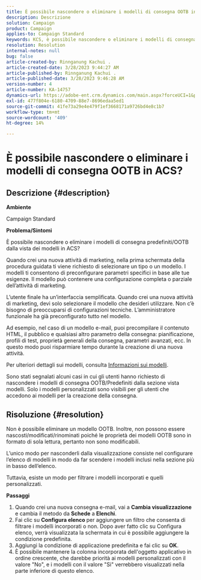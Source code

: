 ```yaml
---
title: È possibile nascondere o eliminare i modelli di consegna OOTB in ACS?
description: Descrizione
solution: Campaign
product: Campaign
applies-to: Campaign Standard
keywords: KCS, è possibile nascondere o eliminare i modelli di consegna inclusi in ACS?
resolution: Resolution
internal-notes: null
bug: false
article-created-by: Rinnganung Kachui .
article-created-date: 3/28/2023 9:44:27 AM
article-published-by: Rinnganung Kachui .
article-published-date: 3/28/2023 9:46:28 AM
version-number: 4
article-number: KA-14757
dynamics-url: https://adobe-ent.crm.dynamics.com/main.aspx?forceUCI=1&pagetype=entityrecord&etn=knowledgearticle&id=aca4791c-4dcd-ed11-b596-6045bd006704
exl-id: 477f804e-6180-4709-88e7-8696edaa5ed1
source-git-commit: 41fe73a29e4e479f1ef3668171a9726bd4e8c1b7
workflow-type: tm+mt
source-wordcount: '409'
ht-degree: 14%

---
```


# È possibile nascondere o eliminare i modelli di consegna OOTB in ACS?

## Descrizione {#description}


<b>Ambiente</b>

Campaign Standard



<b>Problema/Sintomi</b>

È possibile nascondere o eliminare i modelli di consegna predefiniti/OOTB dalla vista dei modelli in ACS?



Quando crei una nuova attività di marketing, nella prima schermata della procedura guidata ti viene richiesto di selezionare un tipo o un modello. I modelli ti consentono di preconfigurare parametri specifici in base alle tue esigenze. Il modello può contenere una configurazione completa o parziale dell’attività di marketing.

L’utente finale ha un’interfaccia semplificata. Quando crei una nuova attività di marketing, devi solo selezionare il modello che desideri utilizzare. Non c’è bisogno di preoccuparsi di configurazioni tecniche. L’amministratore funzionale ha già preconfigurato tutto nel modello.

Ad esempio, nel caso di un modello e-mail, puoi precompilare il contenuto HTML, il pubblico e qualsiasi altro parametro della consegna: pianificazione, profili di test, proprietà generali della consegna, parametri avanzati, ecc. In questo modo puoi risparmiare tempo durante la creazione di una nuova attività.

Per ulteriori dettagli sui modelli, consulta [Informazioni sui modelli](https://experienceleague.adobe.com/docs/campaign-standard/using/getting-started/marketing-plans/marketing-activity-templates.html?lang=en).

Sono stati segnalati alcuni casi in cui gli utenti hanno richiesto di nascondere i modelli di consegna OOTB/Predefiniti dalla sezione vista modelli. Solo i modelli personalizzati sono visibili per gli utenti che accedono ai modelli per la creazione della consegna.






## Risoluzione {#resolution}


Non è possibile eliminare un modello OOTB. Inoltre, non possono essere nascosti/modificati/rinominati poiché le proprietà dei modelli OOTB sono in formato di sola lettura, pertanto non sono modificabili.

L’unico modo per nasconderli dalla visualizzazione consiste nel configurare l’elenco di modelli in modo da far scendere i modelli inclusi nella sezione più in basso dell’elenco.

Tuttavia, esiste un modo per filtrare i modelli incorporati e quelli personalizzati.

<b>Passaggi</b>

1. Quando crei una nuova consegna e-mail, vai a <b>Cambia visualizzazione </b>e cambia il metodo da <b>Schede</b> a <b>Elenchi</b>.
2. Fai clic su <b>Configura elenco </b>per aggiungere un filtro che consenta di filtrare i modelli incorporati o non. Dopo aver fatto clic su Configura elenco, verrà visualizzata la schermata in cui è possibile aggiungere la condizione predefinita.
3. Aggiungi la condizione di applicazione predefinita e fai clic su <b>OK</b>.
4. È possibile mantenere la colonna incorporata dell&#39;oggetto applicativo in ordine crescente, che darebbe priorità ai modelli personalizzati con il valore &quot;No&quot;, e i modelli con il valore &quot;Sì&quot; verrebbero visualizzati nella parte inferiore di questo elenco.
